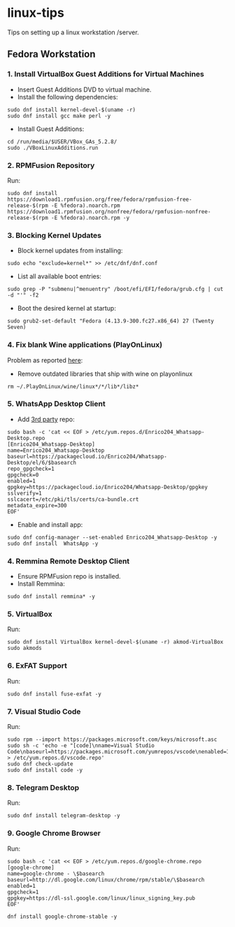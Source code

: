 # linux-tips
Tips on setting up a linux workstation /server.

## Fedora Workstation

### 1. Install VirtualBox Guest Additions for Virtual Machines
- Insert Guest Additions DVD to virtual machine.
- Install the following dependencies:
```
sudo dnf install kernel-devel-$(uname -r)
sudo dnf install gcc make perl -y
```
- Install Guest Additions:
```
cd /run/media/$USER/VBox_GAs_5.2.8/
sudo ./VBoxLinuxAdditions.run
```

### 2. RPMFusion Repository
Run:
```
sudo dnf install https://download1.rpmfusion.org/free/fedora/rpmfusion-free-release-$(rpm -E %fedora).noarch.rpm https://download1.rpmfusion.org/nonfree/fedora/rpmfusion-nonfree-release-$(rpm -E %fedora).noarch.rpm -y
```


### 3. Blocking Kernel Updates
- Block kernel updates from installing:
```
sudo echo "exclude=kernel*" >> /etc/dnf/dnf.conf 
```

- List all available boot entries:
```
sudo grep -P "submenu|^menuentry" /boot/efi/EFI/fedora/grub.cfg | cut -d "'" -f2
```

- Boot the desired kernel at startup:
```
sudo grub2-set-default "Fedora (4.13.9-300.fc27.x86_64) 27 (Twenty Seven)
```

### 4. Fix blank Wine applications (PlayOnLinux)
Problem as reported [here](https://askubuntu.com/questions/976300/installing-microsoft-office-2010-in-ubuntu-17-10-with-playonlinux-does-not-proce):

- Remove outdated libraries that ship with wine on playonlinux
```
rm ~/.PlayOnLinux/wine/linux*/*/lib*/libz*
```

### 5. WhatsApp Desktop Client
- Add [3rd party](https://github.com/Enrico204/Whatsapp-Desktop) repo:
```
sudo bash -c 'cat << EOF > /etc/yum.repos.d/Enrico204_Whatsapp-Desktop.repo
[Enrico204_Whatsapp-Desktop]
name=Enrico204_Whatsapp-Desktop
baseurl=https://packagecloud.io/Enrico204/Whatsapp-Desktop/el/6/$basearch
repo_gpgcheck=1
gpgcheck=0
enabled=1
gpgkey=https://packagecloud.io/Enrico204/Whatsapp-Desktop/gpgkey
sslverify=1
sslcacert=/etc/pki/tls/certs/ca-bundle.crt
metadata_expire=300
EOF'
```
- Enable and install app:
```
sudo dnf config-manager --set-enabled Enrico204_Whatsapp-Desktop -y
sudo dnf install  WhatsApp -y
```

### 4. Remmina Remote Desktop Client
- Ensure RPMFusion repo is installed.
- Install Remmina:
```
sudo dnf install remmina* -y
```

### 5. VirtualBox
Run:
```
sudo dnf install VirtualBox kernel-devel-$(uname -r) akmod-VirtualBox
sudo akmods
```
### 6. ExFAT Support
Run:
```
sudo dnf install fuse-exfat -y
```

### 7. Visual Studio Code
Run:
```
sudo rpm --import https://packages.microsoft.com/keys/microsoft.asc
sudo sh -c 'echo -e "[code]\nname=Visual Studio Code\nbaseurl=https://packages.microsoft.com/yumrepos/vscode\nenabled=1\ngpgcheck=1\ngpgkey=https://packages.microsoft.com/keys/microsoft.asc" > /etc/yum.repos.d/vscode.repo'
sudo dnf check-update
sudo dnf install code -y
```

### 8. Telegram Desktop
Run:
```
sudo dnf install telegram-desktop -y
```

### 9. Google Chrome Browser
Run:
```
sudo bash -c 'cat << EOF > /etc/yum.repos.d/google-chrome.repo
[google-chrome]
name=google-chrome - \$basearch
baseurl=http://dl.google.com/linux/chrome/rpm/stable/\$basearch
enabled=1
gpgcheck=1
gpgkey=https://dl-ssl.google.com/linux/linux_signing_key.pub
EOF'

dnf install google-chrome-stable -y
```
